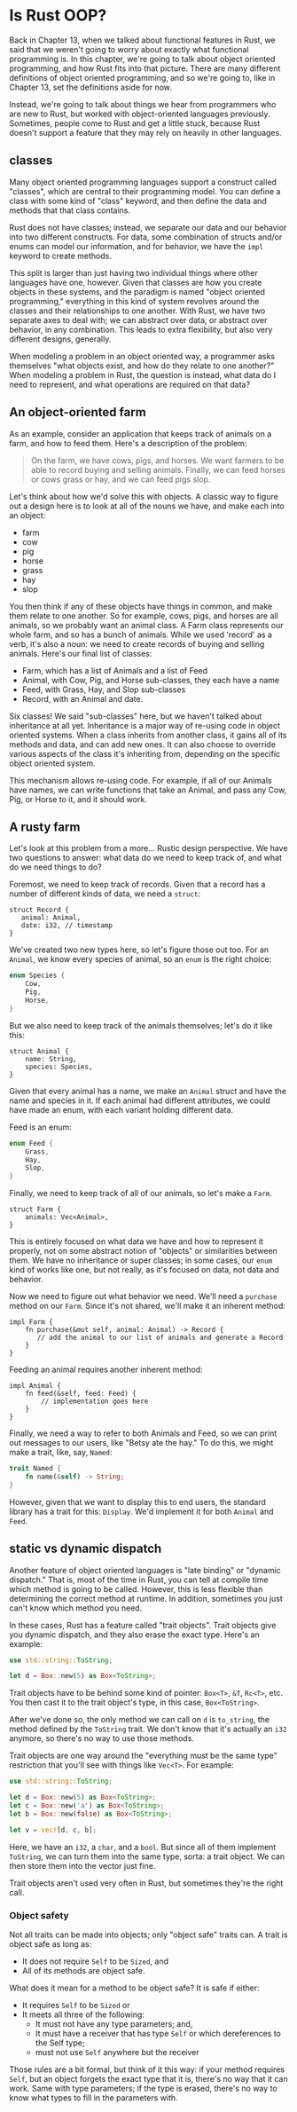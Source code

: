 # Is Rust OOP?

Back in Chapter 13, when we talked about functional features in Rust, we said
that we weren't going to worry about exactly what functional programming is. In
this chapter, we're going to talk about object oriented programming, and how
Rust fits into that picture. There are many different definitions of object
oriented programming, and so we're going to, like in Chapter 13, set the
definitions aside for now.

Instead, we're going to talk about things we hear from programmers who are new
to Rust, but worked with object-oriented languages previously. Sometimes, people
come to Rust and get a little stuck, because Rust doesn't support a feature
that they may rely on heavily in other languages.

## classes

Many object oriented programming languages support a construct called
"classes", which are central to their programming model. You can define a class
with some kind of "class" keyword, and then define the data and methods that
that class contains.

Rust does not have classes; instead, we separate our data and our behavior into
two different constructs. For data, some combination of structs and/or enums
can model our information, and for behavior, we have the `impl` keyword to
create methods.

This split is larger than just having two individual things where other
languages have one, however. Given that classes are how you create objects in
these systems, and the paradigm is named "object oriented programming,"
everything in this kind of system revolves around the classes and their
relationships to one another. With Rust, we have two separate axes to deal
with; we can abstract over data, or abstract over behavior, in any combination.
This leads to extra flexibility, but also very different designs, generally.

When modeling a problem in an object oriented way, a programmer asks
themselves "what objects exist, and how do they relate to one another?" When
modeling a problem in Rust, the question is instead, what data do I need to
represent, and what operations are required on that data?

## An object-oriented farm

As an example, consider an application that keeps track of animals on a farm,
and how to feed them. Here's a description of the problem:

> On the farm, we have cows, pigs, and horses.  We want farmers to be able to
> record buying and selling animals. Finally, we can feed horses or cows grass
> or hay, and we can feed pigs slop.

Let's think about how we'd solve this with objects. A classic way to figure out
a design here is to look at all of the nouns we have, and make each into an
object:

* farm
* cow
* pig
* horse
* grass
* hay
* slop

You then think if any of these objects have things in common, and make them
relate to one another. So for example, cows, pigs, and horses are all animals,
so we probably want an animal class. A Farm class represents our whole farm,
and so has a bunch of animals. While we used 'record' as a verb, it's also a
noun: we need to create records of buying and selling animals. Here's our final
list of classes:

* Farm, which has a list of Animals and a list of Feed
* Animal, with Cow, Pig, and Horse sub-classes, they each have a name
* Feed, with Grass, Hay, and Slop sub-classes
* Record, with an Animal and date.

Six classes! We said "sub-classes" here, but we haven't talked about
inheritance at all yet. Inheritance is a major way of re-using code in object
oriented systems. When a class inherits from another class, it gains all of its
methods and data, and can add new ones. It can also choose to override various
aspects of the class it's inheriting from, depending on the specific object
oriented system.

This mechanism allows re-using code. For example, if all of our Animals have
names, we can write functions that take an Animal, and pass any Cow, Pig, or
Horse to it, and it should work.

## A rusty farm

Let's look at this problem from a more... Rustic design perspective. We have
two questions to answer: what data do we need to keep track of, and what do we
need things to do?

Foremost, we need to keep track of records. Given that a record has a number of
different kinds of data, we need a `struct`:

```rust,ignore
struct Record {
   animal: Animal,
   date: i32, // timestamp
}
```

We've created two new types here, so let's figure those out too. For an
`Animal`, we know every species of animal, so an `enum` is the right choice:

```rust
enum Species {
    Cow,
    Pig,
    Horse,
}
```

But we also need to keep track of the animals themselves; let's do it like
this:

```rust,ignore
struct Animal {
    name: String,
    species: Species,
}
```

Given that every animal has a name, we make an `Animal` struct and have the
name and species in it. If each animal had different attributes, we could have
made an enum, with each variant holding different data.

Feed is an enum:

```rust
enum Feed {
    Grass,
    Hay,
    Slop,
}
```

Finally, we need to keep track of all of our animals, so let's make a `Farm`.

```rust,ignore
struct Farm {
    animals: Vec<Animal>,
}
```

This is entirely focused on what data we have and how to represent it properly,
not on some abstract notion of "objects" or similarities between them. We have
no inheritance or super classes; in some cases, our `enum` kind of works like
one, but not really, as it's focused on data, not data and behavior.

Now we need to figure out what behavior we need. We'll need a `purchase` method
on our `Farm`. Since it's not shared, we'll make it an inherent method:

```rust,ignore
impl Farm {
    fn purchase(&mut self, animal: Animal) -> Record {
       // add the animal to our list of animals and generate a Record
    }
}
```

Feeding an animal requires another inherent method:

```rust,ignore
impl Animal {
    fn feed(&self, feed: Feed) {
        // implementation goes here
    }
}
```

Finally, we need a way to refer to both Animals and Feed, so we can print out
messages to our users, like "Betsy ate the hay." To do this, we might make a
trait, like, say, `Named`:

```rust
trait Named {
    fn name(&self) -> String;
}
```

However, given that we want to display this to end users, the standard library
has a trait for this: `Display`. We'd implement it for both `Animal` and
`Feed`.

## static vs dynamic dispatch

Another feature of object oriented languages is "late binding" or "dynamic
dispatch." That is, most of the time in Rust, you can tell at compile time
which method is going to be called. However, this is less flexible than
determining the correct method at runtime. In addition, sometimes you just
can't know which method you need.

In these cases, Rust has a feature called "trait objects". Trait objects give
you dynamic dispatch, and they also erase the exact type. Here's an example:

```rust
use std::string::ToString;

let d = Box::new(5) as Box<ToString>;
```

Trait objects have to be behind some kind of pointer: `Box<T>`, `&T`, `Rc<T>`,
etc. You then cast it to the trait object's type, in this case, `Box<ToString>`.

After we've done so, the only method we can call on `d` is `to_string`, the
method defined by the `ToString` trait. We don't know that it's actually an
`i32` anymore, so there's no way to use those methods.

Trait objects are one way around the "everything must be the same type"
restriction that you'll see with things like `Vec<T>`. For example:

```rust
use std::string::ToString;

let d = Box::new(5) as Box<ToString>;
let c = Box::new('a') as Box<ToString>;
let b = Box::new(false) as Box<ToString>;

let v = vec![d, c, b];
```

Here, we have an `i32`, a `char`, and a `bool`. But since all of them implement
`ToString`, we can turn them into the same type, sorta: a trait object. We can
then store them into the vector just fine.

Trait objects aren't used very often in Rust, but sometimes they're the right
call.

### Object safety

Not all traits can be made into objects; only "object safe" traits can. A trait
is object safe as long as:

* It does not require `Self` to be `Sized`, and
* All of its methods are object safe.

What does it mean for a method to be object safe? It is safe if either:

* It requires `Self` to be `Sized` or
* It meets all three of the following:
    * It must not have any type parameters; and,
    * It must have a receiver that has type `Self` or which dereferences to the
Self type;
    * must not use `Self` anywhere but the receiver

Those rules are a bit formal, but think of it this way: if your method requires
`Self`, but an object forgets the exact type that it is, there's no way that it
can work. Same with type parameters; if the type is erased, there's no way to
know what types to fill in the parameters with.

